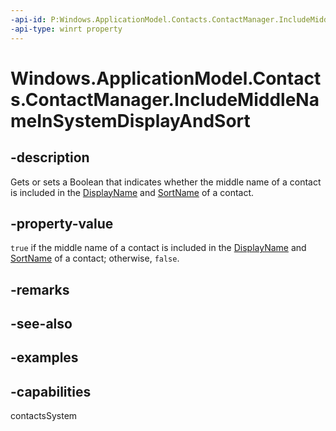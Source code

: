 ```yaml
---
-api-id: P:Windows.ApplicationModel.Contacts.ContactManager.IncludeMiddleNameInSystemDisplayAndSort
-api-type: winrt property
---
```


<!-- Property syntax.
public bool IncludeMiddleNameInSystemDisplayAndSort { get;  set; }
-->

# Windows.ApplicationModel.Contacts.ContactManager.IncludeMiddleNameInSystemDisplayAndSort

## -description
Gets or sets a Boolean that indicates whether the middle name of a contact is included in the [DisplayName](contact_displayname.md) and [SortName](contact_sortname.md) of a contact.

## -property-value
`true` if the middle name of a contact is included in the [DisplayName](contact_displayname.md) and [SortName](contact_sortname.md) of a contact; otherwise, `false`.

## -remarks

## -see-also

## -examples

## -capabilities
contactsSystem
